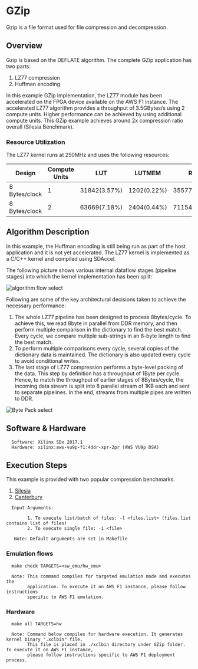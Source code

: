 # GZip 

Gzip is a file format used for file compression and decompression. 

## Overview

Gzip is based on the DEFLATE algorithm. The complete GZip application has two parts:

1. LZ77 compression 
2. Huffman encoding

In this example GZip implementation, the LZ77 module has been accelerated on the
FPGA device available on the AWS F1 instance. The accelerated LZ77 algorithm
provides a throughput of 3.5GBytes/s using 2 compute units. Higher performance
can be achieved by using additional compute units. This GZip example achieves around 
2x compression ratio overall (Silesia Benchmark).


### Resource Utilization

The LZ77 kernel runs at 250MHz and uses the following resources:

| Design | Compute Units | LUT | LUTMEM | REG | BRAM | DSP |
| ------ | ------------- | --- | ------ | --- | ---- | --- |
| 8 Bytes/clock | 1 | 31842(3.57%) | 1202(0.22%) |35577(1.79%) | 277(17.15%) |0|
| 8 Bytes/clock | 2 | 63669(7.18%) | 2404(0.44%) | 71154(3.60%) | 554(34.30%)|0|

## Algorithm Description

In this example, the Huffman encoding is still being run as part of the host
application and it is not yet accelerated. The LZ77 kernel is implemented as a C/C++
kernel and compiled using SDAccel.

The following picture shows various internal dataflow stages (pipeline stages)
into which the kernel implementation has been split:  
  
  

![algorithm flow select](./img/Flow.png)  <br />


  
Following are some of the key architectural decisions taken to achieve the
necessary performance:

1.  The whole LZ77 pipeline has been designed to process 8bytes/cycle. To
achieve this, we read 8byte in parallel from DDR memory, and then perform
multiple comparison in the dictionary to find the best match. Every cycle, we
compare multiple sub-strings in an 8-byte length to find the best match.
2.  To perform multiple comparisons every cycle, several copies of the
dictionary data is maintained. The dictionary is also updated every cycle to
avoid conditional writes.
3.  The last stage of LZ77 compression performs a byte-level packing of the
data. This step by definition has a throughput of 1Byte per cycle. Hence, to
match the throughput of earlier stages of 8Bytes/cycle, the incoming data stream
is split into 8 parallel stream of 1KB each and sent to separate pipelines. In
the end, streams from multiple pipes are written to DDR.  


![Byte Pack select](./img/Byte_pack.png) <br />
  
  
## Software & Hardware

```
  Software: Xilinx SDx 2017.1
  Hardware: xilinx:aws-vu9p-f1:4ddr-xpr-2pr (AWS VU9p DSA)
```
 
## Execution Steps

This example is provided with two popular compression benchmarks. 

1. [Silesia](http://sun.aei.polsl.pl/~sdeor/index.php?page=silesia)
2. [Canterbury](http://corpus.canterbury.ac.nz/descriptions/#cantrbry)

```
  Input Arguments: 
    
        1. To execute list/batch of files: -l <files.list> (files.list contains list of files)
        2. To execute single file: -i <file>
        
   Note: Default arguments are set in Makefile
```

### Emulation flows
```
  make check TARGETS=<sw_emu/hw_emu>
  
  Note: This command compiles for targeted emulation mode and executes the
        application. To execute it on AWS F1 instance, please follow instructions
        specific to AWS F1 emulation.

```
### Hardware

```
  make all TARGETS=hw 

  Note: Command below compiles for hardware execution. It generates kernel binary ".xclbin" file. 
        This file is placed in ./xclbin directory under GZip folder. To execute it on AWS F1 instance, 
        please follow instructions specific to AWS F1 deployment process.

```


  
  

